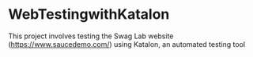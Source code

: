 # WebTestingwithKatalon
This project involves testing the Swag Lab website (https://www.saucedemo.com/) using Katalon, an automated testing tool
